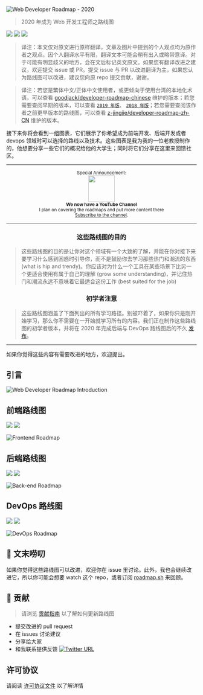
![Web Developer Roadmap - 2020](https://i.imgur.com/NNyc9QM.png)

> 2020 年成为 Web 开发工程师之路线图

[![](https://img.shields.io/badge/-Roadmaps%20-0a0a0a.svg?style=flat&colorA=0a0a0a)](http://roadmap.sh)
[![](https://img.shields.io/badge/-Guides-0a0a0a.svg?style=flat&colorA=0a0a0a)](http://roadmap.sh/guides)
[![](https://img.shields.io/badge/%E2%9D%A4-YouTube%20Channel-0a0a0a.svg?style=flat&colorA=0a0a0a)](https://www.youtube.com/channel/UCA0H2KIWgWTwpTFjSxp0now/playlists)

> 译注：本文仅对原文进行原样翻译，文章及图片中提到的个人观点均为原作者之观点。因个人翻译水平有限，翻译文本可能会稍有出入或略带意译。对于可能有明显歧义的地方，会在文后标记英文原文。如果您有翻译改进之建议，欢迎提交 issue 或 PR。提交 issue 与 PR 以改进翻译为主，如果您认为路线图可以改进，建议您向原 repo 提交贡献，谢谢。

> 译注：若您是繁体中文/正体中文使用者，或更倾向于使用台湾的本地化术语，可以查看 [goodjack/developer-roadmap-chinese](https://github.com/goodjack/developer-roadmap-chinese) 维护的版本；若您需要查阅早期的版本，可以查看 [`2019 年版`](https://github.com/ccloli/developer-roadmap-zh-CN/tree/2019-zh-CN)、 [`2018 年版`](https://github.com/ccloli/developer-roadmap-zh-CN/tree/2018-zh-CN)；若您需要查阅该作者之前更早版本的路线图，可以查看 [z-jingjie/developer-roadmap-zh-CN](https://github.com/z-jingjie/developer-roadmap-zh-CN) 维护的版本。

接下来你将会看到一组图表，它们展示了你希望成为前端开发、后端开发或者 devops 领域时可以选择的路线以及技术。这些图表是我为我的一位老教授制作的，他想要分享一些它们的概况给他的大学生；同时将它们分享在这里来回馈社区。

***

<p align="center">
		<sup>Special Announcement:</sup>
		<br>
		<a href="https://www.youtube.com/channel/UCA0H2KIWgWTwpTFjSxp0now">
			<img width="70px" src="https://roadmap.sh/sponsors/youtube.svg">
		</a>
		<br>
		<sub><b>We now have a YouTube Channel</b></sub>
		<br>
		<sub>I plan on covering the roadmaps and put more content there<br><a href="https://www.youtube.com/channel/UCA0H2KIWgWTwpTFjSxp0now">Subscribe to the channel</a>.</sub>
</p>

***

<h3 align="center"><strong>这些路线图的目的</strong></h3>

> 这些路线图的目的是让你对这个领域有一个大致的了解，并能在你对接下来要学习什么感到困惑时引导你，而不是鼓励你去学习那些热门和潮流的东西 (what is hip and trendy)。你应该对为什么一个工具在某些场景下比另一个更适合使用有属于自己的理解 (grow some understanding)，并记住热门和潮流永远不意味着它最适合这份工作 (best suited for the job)

<h3 align="center"><strong>初学者注意</strong></h3>

> 这些路线图涵盖了下面列出的所有学习路径。别被吓着了，如果你只是刚开始学习，那么你不需要在一开始就学习所有的内容。我们正在制作这些路线图的初学者版本，并将在 2020 年完成后端与 DevOps 路线图后的不久 [发布](https://roadmap.sh)。

***

如果你觉得这些内容有需要改进的地方，欢迎提出。

## 引言

![Web Developer Roadmap Introduction](./img/intro.png)

## 前端路线图

[![](https://img.shields.io/badge/-Download%20PDF%20-0a0a0a.svg?style=flat&colorA=0a0a0a)](https://gum.co/frontend-roadmap) [![](https://img.shields.io/badge/-Shareable%20Link%20-0a0a0a.svg?style=flat&colorA=0a0a0a)](https://roadmap.sh/frontend)

![Frontend Roadmap](./img/frontend.png?year-2020-2)

## 后端路线图

[![](https://img.shields.io/badge/-Download%20PDF%20-0a0a0a.svg?style=flat&colorA=0a0a0a)](https://gum.co/backend-roadmap) [![](https://img.shields.io/badge/-Shareable%20Link%20-0a0a0a.svg?style=flat&colorA=0a0a0a)](https://roadmap.sh/backend)

![Back-end Roadmap](./img/backend.png?year-2020-2)

## DevOps 路线图

[![](https://img.shields.io/badge/-Download%20PDF%20-0a0a0a.svg?style=flat&colorA=0a0a0a)](https://gum.co/devops-roadmap) [![](https://img.shields.io/badge/-Shareable%20Link%20-0a0a0a.svg?style=flat&colorA=0a0a0a)](https://roadmap.sh/devops)

![DevOps Roadmap](./img/devops.png)

## 🚦 文末唠叨

如果你觉得这些路线图可以改进，欢迎你在 issue 里讨论。此外，我也会继续改进它，所以你可能会想要 watch 这个 repo，或者订阅 [roadmap.sh](http://roadmap.sh) 来回顾。

## 🙌 贡献

> 请浏览 [贡献指南](./CONTRIBUTING.md) 以了解如何更新路线图

- 提交改进的 pull request
- 在 issues 讨论建议
- 分享给大家
- 和我联系提供反馈 [![Twitter URL](https://img.shields.io/twitter/url/https/twitter.com/kamranahmedse.svg?style=social&label=Follow%20%40kamranahmedse)](https://twitter.com/kamranahmedse)
 
## 许可协议

请阅读 [许可协议文件](./LICENSE) 以了解详情
